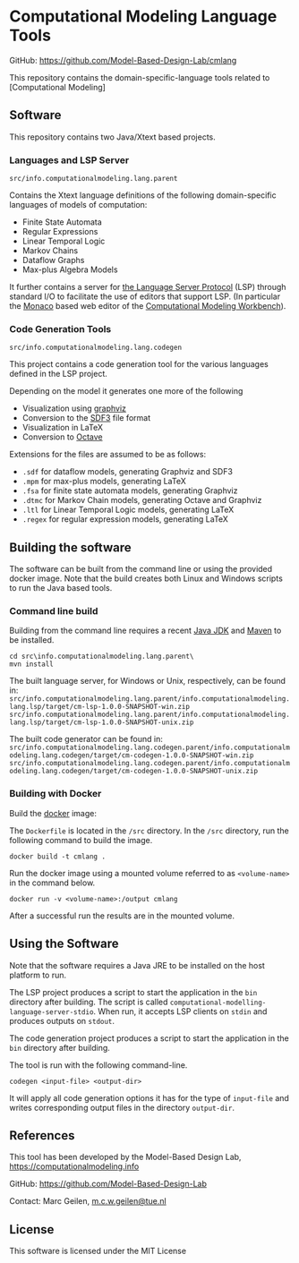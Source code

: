# Computational Modeling Language Tools

GitHub: <https://github.com/Model-Based-Design-Lab/cmlang>

This repository contains the domain-specific-language tools related to [Computational Modeling]

## Software

This repository contains two Java/Xtext based projects.

### Languages and LSP Server

`src/info.computationalmodeling.lang.parent`

Contains the Xtext language definitions of the following domain-specific languages of models of computation:

- Finite State Automata
- Regular Expressions
- Linear Temporal Logic
- Markov Chains
- Dataflow Graphs
- Max-plus Algebra Models

It further contains a server for [the Language Server Protocol](https://microsoft.github.io/language-server-protocol/) (LSP) through standard I/O to facilitate the use of editors that support LSP. (In particular the [Monaco](https://microsoft.github.io/monaco-editor/) based web editor of the [Computational Modeling Workbench](https://computationalmodeling.info/cmwb)).

### Code Generation Tools

`src/info.computationalmodeling.lang.codegen`

This project contains a code generation tool for the various languages defined in the LSP project.

Depending on the model it generates one more of the following

- Visualization using [graphviz](https:/graphviz.org)
- Conversion to the [SDF3](https://www.es.ele.tue.nl/sdf3) file format
- Visualization in LaTeX
- Conversion to [Octave](https://octave.org)

Extensions for the files are assumed to be as follows:

- `.sdf` for dataflow models, generating Graphviz and SDF3
- `.mpm` for max-plus models, generating LaTeX
- `.fsa` for finite state automata models, generating Graphviz
- `.dtmc` for Markov Chain models, generating Octave and Graphviz
- `.ltl` for Linear Temporal Logic models, generating LaTeX
- `.regex` for regular expression models, generating LaTeX

## Building the software

The software can be built from the command line or using the provided docker image. Note that the build creates both Linux and Windows scripts to run the Java based tools.

### Command line build

Building from the command line requires a recent [Java JDK](https://adoptium.net/) and [Maven](https://maven.apache.org/) to be installed.

``` shell
cd src\info.computationalmodeling.lang.parent\
mvn install
```

The built language server, for Windows or Unix, respectively, can be found in:
`src/info.computationalmodeling.lang.parent/info.computationalmodeling.lang.lsp/target/cm-lsp-1.0.0-SNAPSHOT-win.zip`
`src/info.computationalmodeling.lang.parent/info.computationalmodeling.lang.lsp/target/cm-lsp-1.0.0-SNAPSHOT-unix.zip`

The built code generator can be found in:
`src/info.computationalmodeling.lang.codegen.parent/info.computationalmodeling.lang.codegen/target/cm-codegen-1.0.0-SNAPSHOT-win.zip`
`src/info.computationalmodeling.lang.codegen.parent/info.computationalmodeling.lang.codegen/target/cm-codegen-1.0.0-SNAPSHOT-unix.zip`

### Building with Docker

Build the [docker](https://www.docker.com/) image:

The `Dockerfile` is located in the `/src` directory.
In the `/src` directory, run the following command to build the image.

``` shell
docker build -t cmlang .
```

Run the docker image using a mounted volume referred to as `<volume-name>` in the command below.

``` shell
docker run -v <volume-name>:/output cmlang
```

After a successful run the results are in the mounted volume.

## Using the Software

Note that the software requires a Java JRE to be installed on the host platform to run.

The LSP project produces a script to start the application in the `bin` directory after building. The script is called `computational-modelling-language-server-stdio`. When run, it accepts LSP clients on `stdin` and produces outputs on `stdout`.

The code generation project produces a script to start the application in the `bin` directory after building.

The tool is run with the following command-line.

`codegen <input-file> <output-dir>`

It will apply all code generation options it has for the type of `input-file` and writes corresponding output files in the directory `output-dir`.

## References

This tool has been developed by the Model-Based Design Lab, <https://computationalmodeling.info>

GitHub: <https://github.com/Model-Based-Design-Lab>

Contact: Marc Geilen, <m.c.w.geilen@tue.nl>

## License

This software is licensed under the MIT License
